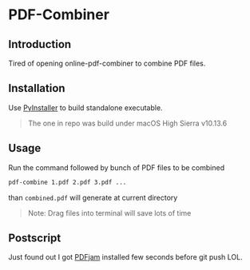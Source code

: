 # PDF-Combiner
## Introduction
Tired of opening online-pdf-combiner to combine PDF files.

## Installation
Use [PyInstaller](https://www.pyinstaller.org/) to build standalone executable.
> The one in repo was build under macOS High Sierra v10.13.6

## Usage
Run the command followed by bunch of PDF files to be combined

```bash
pdf-combine 1.pdf 2.pdf 3.pdf ...
```
than `combined.pdf` will generate at current directory  
> Note: Drag files into terminal will save lots of time

## Postscript
Just found out I got [PDFjam](https://warwick.ac.uk/fac/sci/statistics/staff/academic-research/firth/software/pdfjam/) installed few seconds before git push LOL.